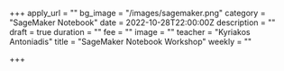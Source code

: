 +++
apply_url = ""
bg_image = "/images/sagemaker.png"
category = "SageMaker Notebook"
date = 2022-10-28T22:00:00Z
description = ""
draft = true
duration = ""
fee = ""
image = ""
teacher = "Kyriakos Antoniadis"
title = "SageMaker Notebook Workshop"
weekly = ""

+++

